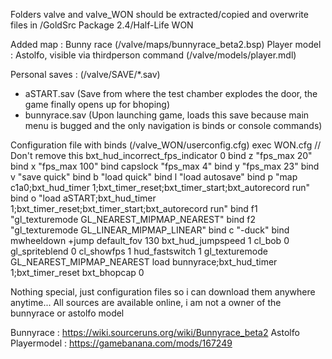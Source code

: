 Folders valve and valve_WON should be extracted/copied and overwrite files in /GoldSrc Package 2.4/Half-Life WON

Added map : Bunny race (/valve/maps/bunnyrace_beta2.bsp)
Player model : Astolfo, visible via thirdperson command (/valve/models/player.mdl)

Personal saves : (/valve/SAVE/*.sav)
- aSTART.sav (Save from where the test chamber explodes the door, the game finally opens up for bhoping)
- bunnyrace.sav (Upon launching game, loads this save because main menu is bugged and the only navigation is binds or console commands)

Configuration file with binds (/valve_WON/userconfig.cfg)
exec WON.cfg // Don't remove this
bxt_hud_incorrect_fps_indicator 0
bind z "fps_max 20"
bind x "fps_max 100"
bind capslock "fps_max 4"
bind y "fps_max 23"
bind v "save quick"
bind b "load quick"
bind l "load autosave"
bind p "map c1a0;bxt_hud_timer 1;bxt_timer_reset;bxt_timer_start;bxt_autorecord run"
bind o "load aSTART;bxt_hud_timer 1;bxt_timer_reset;bxt_timer_start;bxt_autorecord run"
bind f1 "gl_texturemode GL_NEAREST_MIPMAP_NEAREST"
bind f2 "gl_texturemode GL_LINEAR_MIPMAP_LINEAR"
bind c "-duck"
bind mwheeldown +jump
default_fov 130
bxt_hud_jumpspeed 1
cl_bob 0
gl_spriteblend 0
cl_showfps 1
hud_fastswitch 1
gl_texturemode GL_NEAREST_MIPMAP_NEAREST
load bunnyrace;bxt_hud_timer 1;bxt_timer_reset
bxt_bhopcap 0

Nothing special, just configuration files so i can download them anywhere anytime...
All sources are available online, i am not a owner of the bunnyrace or astolfo model 

Bunnyrace : https://wiki.sourceruns.org/wiki/Bunnyrace_beta2
Astolfo Playermodel : https://gamebanana.com/mods/167249

